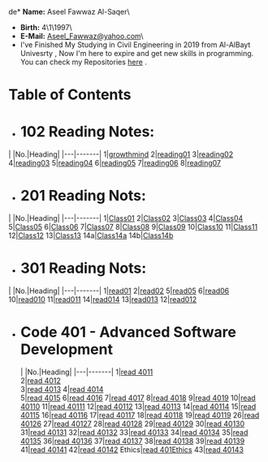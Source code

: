 de\* **Name:** Aseel Fawwaz Al-Saqer\

- **Birth:** 4\1\1997\
- **E-Mail:** Aseel_Fawwaz@yahoo.com\
- I've Finished My Studying in Civil Engineering in 2019 from Al-AlBayt Univesrty , Now I'm here to expire and get new skills in programming.\
  You can check my Repositories [here](https://github.com/Aseelalsaqer?tab=repositories) .

# Table of Contents

- # 102 Reading Notes:

|
|No.|Heading|
|---|-------|
1|[growthmind](https://aseelalsaqer.github.io/reading-nots/growthmind)
2|[reading01](https://aseelalsaqer.github.io/reading-nots/reading01)
3|[reading02](https://aseelalsaqer.github.io/reading-nots/reading02)
4|[reading03](https://aseelalsaqer.github.io/reading-nots/reading03)
5|[reading04](https://aseelalsaqer.github.io/reading-nots/reading04)
6|[reading05](https://aseelalsaqer.github.io/reading-nots/reading05)
7|[reading06](https://aseelalsaqer.github.io/reading-nots/reading06)
8|[reading07](https://aseelalsaqer.github.io/reading-nots/reading07)

- # 201 Reading Nots:

|
|No.|Heading|
|---|-------|
1|[Class01](https://aseelalsaqer.github.io/reading-nots/class01)
2|[Class02](https://aseelalsaqer.github.io/reading-nots/class02)
3|[Class03](https://aseelalsaqer.github.io/reading-nots/class03)
4|[Class04](https://aseelalsaqer.github.io/reading-nots/class04)
5|[Class05](https://aseelalsaqer.github.io/reading-nots/class05)
6|[Class06](https://aseelalsaqer.github.io/reading-nots/class06)
7|[Class07](https://aseelalsaqer.github.io/reading-nots/class07)
8|[Class08](https://aseelalsaqer.github.io/reading-nots/class08)
9|[Class09](https://aseelalsaqer.github.io/reading-nots/class09)
10|[Class10](https://aseelalsaqer.github.io/reading-nots/class10)
11|[Class11](https://aseelalsaqer.github.io/reading-nots/class11)
12|[Class12](https://aseelalsaqer.github.io/reading-nots/class12)
13|[Class13](https://aseelalsaqer.github.io/reading-nots/class13)
14a|[Class14a](https://aseelalsaqer.github.io/reading-nots/class14a)
14b|[Class14b](https://aseelalsaqer.github.io/reading-nots/class14b)

- # 301 Reading Nots:

|
|No.|Heading|
|---|-------|
1|[read01](https://aseelalsaqer.github.io/reading-nots/read01)
2|[read02](https://aseelalsaqer.github.io/reading-nots/read02)
5|[read05](https://aseelalsaqer.github.io/reading-nots/read05)
6|[read06](https://aseelalsaqer.github.io/reading-nots/read06)
10|[read010](https://aseelalsaqer.github.io/reading-nots/read010)
11|[read011](https://aseelalsaqer.github.io/reading-nots/read011)
14|[read014](https://aseelalsaqer.github.io/reading-nots/read014)
13|[read013](https://aseelalsaqer.github.io/reading-nots/read013)
12|[read012](https://aseelalsaqer.github.io/reading-nots/read012)

- # Code 401 - Advanced Software Development

  |
  |No.|Heading|
  |---|-------|
  1|[read 4011](https://aseelalsaqer.github.io/reading-nots/read4011)  
  2|[read 4012](https://aseelalsaqer.github.io/reading-nots/read4012)  
  3|[read 4013](https://aseelalsaqer.github.io/reading-nots/read4013)
  4|[read 4014](https://aseelalsaqer.github.io/reading-nots/read4014)  
  5|[read 4015](https://aseelalsaqer.github.io/reading-nots/read4015)
  6|[read 4016](https://aseelalsaqer.github.io/reading-nots/read4016)
  7|[read 4017](https://aseelalsaqer.github.io/reading-nots/read4017)
  8|[read 4018](https://aseelalsaqer.github.io/reading-nots/read4018)
  9|[read 4019](https://aseelalsaqer.github.io/reading-nots/read4019)
  10|[read 40110](https://aseelalsaqer.github.io/reading-nots/read40110)
  11|[read 40111](https://aseelalsaqer.github.io/reading-nots/read40111)
  12|[read 40112](https://aseelalsaqer.github.io/reading-nots/read40112)
  13|[read 40113](https://aseelalsaqer.github.io/reading-nots/read40113)
  14|[read 40114](https://aseelalsaqer.github.io/reading-nots/read40114)
  15|[read 40115](https://aseelalsaqer.github.io/reading-nots/read40115)
  16|[read 40116](https://aseelalsaqer.github.io/reading-nots/read40116)
  17|[read 40117](https://aseelalsaqer.github.io/reading-nots/read40117)
  18|[read 40118](https://aseelalsaqer.github.io/reading-nots/read40118)
  19|[read 40119](https://aseelalsaqer.github.io/reading-nots/read40119)
  26|[read 40126](https://aseelalsaqer.github.io/reading-nots/read40126)
  27|[read 40127](https://aseelalsaqer.github.io/reading-nots/read40127)
  28|[read 40128](https://aseelalsaqer.github.io/reading-nots/read40128)
  29|[read 40129](https://aseelalsaqer.github.io/reading-nots/read40129)
  30|[read 40130](https://aseelalsaqer.github.io/reading-nots/read40130)
  31|[read 40131](https://aseelalsaqer.github.io/reading-nots/read40131)
  32|[read 40132](https://aseelalsaqer.github.io/reading-nots/read40132)
  33|[read 40133](https://aseelalsaqer.github.io/reading-nots/read40133)
  34|[read 40134](https://aseelalsaqer.github.io/reading-nots/read40134)
  35|[read 40135](https://aseelalsaqer.github.io/reading-nots/read40135)
  36|[read 40136](https://aseelalsaqer.github.io/reading-nots/read40136)
  37|[read 40137](https://aseelalsaqer.github.io/reading-nots/read40137)
  38|[read 40138](https://aseelalsaqer.github.io/reading-nots/read40138)
  39|[read 40139](https://aseelalsaqer.github.io/reading-nots/read40139)
  41|[read 40141](https://aseelalsaqer.github.io/reading-nots/read40141)
  42|[read 40142](https://aseelalsaqer.github.io/reading-nots/read40142)
  Ethics|[read 401Ethics](https://aseelalsaqer.github.io/reading-nots/read401Ethics)
  43|[read 40143](https://aseelalsaqer.github.io/reading-nots/read40143)

